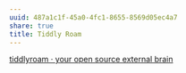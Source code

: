 ```yaml
---
uuid: 487a1c1f-45a0-4fc1-8655-8569d05ec4a7
share: true
title: Tiddly Roam
---
```

[tiddlyroam · your open source external brain](https://tiddlyroam.org/)